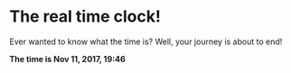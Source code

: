 # The real time clock!

Ever wanted to know what the time is? Well, your journey is about to end!

**The time is Nov 11, 2017, 19:46**